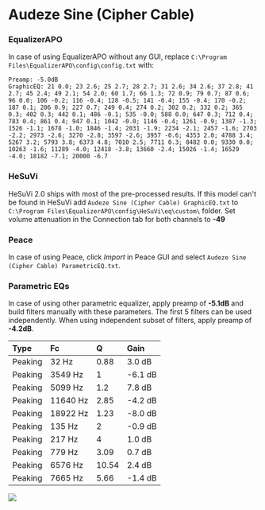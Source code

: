 # Audeze Sine (Cipher Cable)

### EqualizerAPO
In case of using EqualizerAPO without any GUI, replace `C:\Program Files\EqualizerAPO\config\config.txt`
with:
```
Preamp: -5.0dB
GraphicEQ: 21 0.0; 23 2.6; 25 2.7; 28 2.7; 31 2.6; 34 2.6; 37 2.8; 41 2.7; 45 2.4; 49 2.1; 54 2.0; 60 1.7; 66 1.3; 72 0.9; 79 0.7; 87 0.6; 96 0.0; 106 -0.2; 116 -0.4; 128 -0.5; 141 -0.4; 155 -0.4; 170 -0.2; 187 0.1; 206 0.9; 227 0.7; 249 0.4; 274 0.2; 302 0.2; 332 0.2; 365 0.3; 402 0.3; 442 0.1; 486 -0.1; 535 -0.0; 588 0.0; 647 0.3; 712 0.4; 783 0.4; 861 0.4; 947 0.1; 1042 -0.0; 1146 -0.4; 1261 -0.9; 1387 -1.3; 1526 -1.1; 1678 -1.0; 1846 -1.4; 2031 -1.9; 2234 -2.1; 2457 -1.6; 2703 -2.2; 2973 -2.6; 3270 -2.8; 3597 -2.6; 3957 -0.6; 4353 2.0; 4788 3.4; 5267 3.2; 5793 3.8; 6373 4.8; 7010 2.5; 7711 0.3; 8482 0.0; 9330 0.0; 10263 -1.6; 11289 -4.0; 12418 -3.8; 13660 -2.4; 15026 -1.4; 16529 -4.0; 18182 -7.1; 20000 -6.7
```

### HeSuVi
HeSuVi 2.0 ships with most of the pre-processed results. If this model can't be found in HeSuVi add
`Audeze Sine (Cipher Cable) GraphicEQ.txt` to `C:\Program Files\EqualizerAPO\config\HeSuVi\eq\custom\` folder.
Set volume attenuation in the Connection tab for both channels to **-49**

### Peace
In case of using Peace, click *Import* in Peace GUI and select `Audeze Sine (Cipher Cable) ParametricEQ.txt`.

### Parametric EQs
In case of using other parametric equalizer, apply preamp of **-5.1dB** and build filters manually
with these parameters. The first 5 filters can be used independently.
When using independent subset of filters, apply preamp of **-4.2dB**.

| Type    | Fc       |     Q | Gain    |
|:--------|:---------|:------|:--------|
| Peaking | 32 Hz    |  0.88 | 3.0 dB  |
| Peaking | 3549 Hz  |  1    | -6.1 dB |
| Peaking | 5099 Hz  |  1.2  | 7.8 dB  |
| Peaking | 11640 Hz |  2.85 | -4.2 dB |
| Peaking | 18922 Hz |  1.23 | -8.0 dB |
| Peaking | 135 Hz   |  2    | -0.9 dB |
| Peaking | 217 Hz   |  4    | 1.0 dB  |
| Peaking | 779 Hz   |  3.09 | 0.7 dB  |
| Peaking | 6576 Hz  | 10.54 | 2.4 dB  |
| Peaking | 7665 Hz  |  5.66 | -1.4 dB |

![](https://raw.githubusercontent.com/jaakkopasanen/AutoEq/master/results/oratory1990/usound/Audeze%20Sine%20(Cipher%20Cable)/Audeze%20Sine%20(Cipher%20Cable).png)